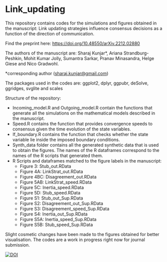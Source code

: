 # Link_updating
This repository contains codes for the simulations and figures obtained in the manuscript: Link updating strategies influence consensus decisions as a function of the direction of communication. 

Find the preprint here: https://doi.org/10.48550/arXiv.2212.02880

The authors of the manuscript are: Sharaj Kunjar*, Ariana Strandburg-Peshkin, Mohit Kumar Jolly, Sumantra Sarkar, Pranav Minasandra, Helge Giese and Nico Gradwohl.

*corresponding author (sharaj.kunjar@gmail.com)

The packages used in the codes are: ggplot2, dplyr, ggpubr, deSolve, ggridges, svglite and scales

Structure of the repository:
* Incoming_model.R and Outgoing_model.R contain the functions that generate all the simulations on the mathematical models described in the manuscript.
* Speed.R contains the function that provides convergence speeds to consensus given the time evolution of the state variables.
* If_boundary.R contains the function that checks whether the state variable lie inside the imposed boundary conditions.
* Synth_data folder contains all the generated synthetic data that is used to obtain the figures. The names of the R dataframes correspond to the names of the R scripts that generated them.
* R Scripts and dataframes matched to the figure labels in the manuscript:
  * Figure 3: Stub_out.RData
  - Figure 4A: LinkStrat_out.RData
  - Figure 4BC: Disagreement_out.RData
  - Figure 5AB: LinkStrat_speed.RData
  - Figure 5C: Inertia_speed.RData
  - Figure 5D: Stub_speed.RData
  - Figure S1: Stub_out_Sup.RData
  - Figure S2: Disagreement_out_Sup.RData
  - Figure S3: Disagreement_speed_Sup.RData
  - Figure S4: Inertia_out_Sup.RData
  - Figure S5A: Inertia_speed_Sup.RData
  - Figure S5B: Stub_speed_Sup.RData

Slight cosmetic changes have been made to the figures obtained for better visualisation. The codes are a work in progress right now for journal submission.

[![DOI](https://zenodo.org/badge/563285567.svg)](https://zenodo.org/badge/latestdoi/563285567)

